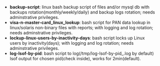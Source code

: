 - **backup-script**: linux bash backup script of files and/or mysql db with backups rotation(monthly/weekly/daily) and backup logs rotation; needs adminstrative privileges.
- **visa-n-master-card_linux_lookup**: bash script for PAN data lookup in linux/solaris non-binary files with reports; with logging and log rotation; needs adminstrative privileges.
- **lockup-linux-users-by-inactivity-days**: bash script locks up Linux users by inactivity(days); with logging and log rotation; needs adminstrative privileges.
- **log-lsof-by-pid**: bash script to log(/tmp/log-lsof-by-pid_<date>.log by default) lsof output for chosen pid(check inside), works for 2min(default).
